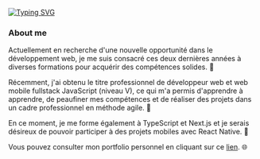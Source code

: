[![Typing SVG](https://readme-typing-svg.demolab.com?font=Fira+Code&size=25&pause=1000&center=true&random=false&width=435&lines=Hello+there+%F0%9F%91%8B%F0%9F%8F%BC;I%E2%80%99m+Th%C3%A9ophile+Ducournau+%F0%9F%92%BB%F0%9F%96%B1%EF%B8%8F;Nice+to+meet+you)](https://git.io/typing-svg)

### About me  

Actuellement en recherche d'une nouvelle opportunité dans le développement web, je me suis consacré ces deux dernières années à diverses formations pour acquérir des compétences solides. 🌟

Récemment, j'ai obtenu le titre professionnel de développeur web et web mobile fullstack JavaScript (niveau V), ce qui m'a permis d'apprendre à apprendre, de peaufiner mes compétences et de réaliser des projets dans un cadre professionnel en méthode agile. 🚀

En ce moment, je me forme également à TypeScript et Next.js et je serais désireux de pouvoir participer à des projets mobiles avec React Native. 📱

Vous pouvez consulter mon portfolio personnel en cliquant sur ce [lien](#). 🌐



